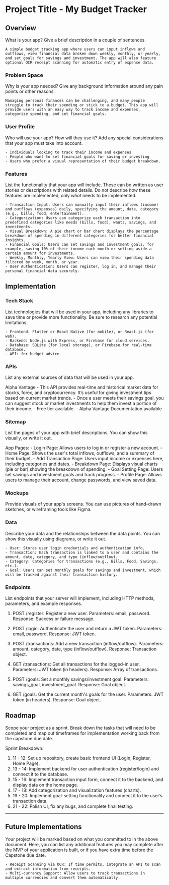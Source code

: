 # Project Title - My Budget Tracker

## Overview
What is your app? Give a brief description in a couple of sentences.

    A simple budget tracking app where users can input inflows and outflows, view financial data broken down weekly, monthly, or yearly, and set goals for savings and investment. The app will also feature optional OCR receipt scanning for automatic entry of expense data.

### Problem Space
Why is your app needed? Give any background information around any pain points or other reasons.

    Managing personal finances can be challenging, and many people struggle to track their spending or stick to a budget. This app will provide users with an easy way to track income and expenses, categorize spending, and set financial goals.

### User Profile
Who will use your app? How will they use it? Add any special considerations that your app must take into account.

    - Individuals looking to track their income and expenses
    - People who want to set financial goals for saving or investing
    - Users who prefer a visual representation of their budget breakdown.

### Features
List the functionality that your app will include. These can be written as user stories or descriptions with related details. Do not describe _how_ these features are implemented, only _what_ needs to be implemented.

    - Transaction Input: Users can manually input their inflows (income) and outflows (expenses) daily, specifying the amount, date, category (e.g., bills, food, entertainment).
    - Categorization: Users can categorize each transaction into predefined categories like needs (bills, food), wants, savings, and investments.
    - Visual Breakdown: A pie chart or bar chart displays the percentage breakdown of spending in different categories for better financial insights.
    - Financial Goals: Users can set savings and investment goals, for example, saving 10% of their income each month or setting aside a certain amount for investments.
    - Weekly, Monthly, Yearly View: Users can view their spending data filtered by week, month, or year.
    - User Authentication: Users can register, log in, and manage their personal financial data securely.


## Implementation

### Tech Stack
List technologies that will be used in your app, including any libraries to save time or provide more functionality. Be sure to research any potential limitations.

    - Frontend: Flutter or React Native (for mobile), or React.js (for web).
    - Backend: Node.js with Express, or Firebase for cloud services.
    - Database: SQLite (for local storage), or Firebase for real-time database.
    - API: for budget advice 

### APIs
List any external sources of data that will be used in your app.

Alpha Vantage
    - This API provides real-time and historical market data for stocks, forex, and cryptocurrency. It’s useful for giving investment tips based on current market trends.
    - Once a user meets their savings goal, you can suggest stock or market investments to help them invest a portion of their income.
    - Free tier available.
    - Alpha Vantage Documentation available 

### Sitemap
List the pages of your app with brief descriptions. You can show this visually, or write it out.

App Pages:
    - Login Page: Allows users to log in or register a new account.
    - Home Page: Shows the user's total inflows, outflows, and a summary of their budget.
    - Add Transaction Page: Users input income or expenses here, including categories and dates.
    - Breakdown Page: Displays visual charts (pie or bar) showing the breakdown of spending.
    - Goal Setting Page: Users set savings and investment goals and track progress.
    - Profile Page: Allows users to manage their account, change passwords, and view saved data.

### Mockups
Provide visuals of your app's screens. You can use pictures of hand-drawn sketches, or wireframing tools like Figma.

### Data
Describe your data and the relationships between the data points. You can show this visually using diagrams, or write it out. 

    - User: Stores user login credentials and authentication info.
    - Transaction: Each transaction is linked to a user and contains the amount, date, category, and type (inflow/outflow).
    - Category: Categories for transactions (e.g., Bills, Food, Savings, etc.).
    - Goal: Users can set monthly goals for savings and investment, which will be tracked against their transaction history.

### Endpoints
List endpoints that your server will implement, including HTTP methods, parameters, and example responses.

1. POST /register: Register a new user.
    Parameters: email, password.
    Response: Success or failure message.

2. POST /login: Authenticate the user and return a JWT token.
    Parameters: email, password.
    Response: JWT token.

3. POST /transactions: Add a new transaction (inflow/outflow).
    Parameters: amount, category, date, type (inflow/outflow).
    Response: Transaction object.

4. GET /transactions: Get all transactions for the logged-in user.
    Parameters: JWT token (in headers).
    Response: Array of transactions.

5. POST /goals: Set a monthly savings/investment goal.
    Parameters: savings_goal, investment_goal.
    Response: Goal object.

6. GET /goals: Get the current month's goals for the user.
    Parameters: JWT token (in headers).
    Response: Goal object.

## Roadmap
Scope your project as a sprint. Break down the tasks that will need to be completed and map out timeframes for implementation working back from the capstone due date. 

Sprint Breakdown:
1. 11 - 12: Set up repository, create basic frontend UI (Login, Register, Home Page).
2. 13 - 14: Implement backend for user authentication (register/login) and connect it to the database.
3. 15 - 16: Implement transaction input form, connect it to the backend, and display data on the home page.
4. 17 - 18: Add categorization and visualization features (charts).
5. 19 - 20: Implement goal-setting functionality and connect it to the user’s transaction data.
6. 21 - 22: Polish UI, fix any bugs, and complete final testing.


---

## Future Implementations
Your project will be marked based on what you committed to in the above document. Here, you can list any additional features you may complete after the MVP of your application is built, or if you have extra time before the Capstone due date.

    - Receipt Scanning via OCR: If time permits, integrate an API to scan and extract information from receipts.
    - Multi-currency Support: Allow users to track transactions in multiple currencies and convert them automatically.